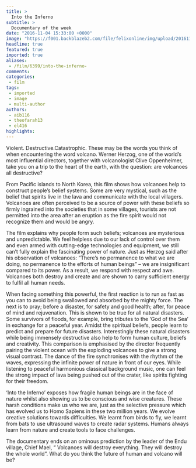 ```yaml
---
title: >
  Into the Inferno
subtitle: >
  Documentary of the week
date: "2016-11-04 15:33:00 +0000"
image: "https://f001.backblazeb2.com/file/felixonline/img/upload/201611041531-aib116-into-the-inferno-image.jpg"
headline: true
featured: true
imported: true
aliases:
 - /film/6399/into-the-inferno-
comments:
categories:
 - film
tags:
 - imported
 - image
 - multi-author
authors:
 - aib116
 - theofarah13
 - el416
highlights:
---
```


Violent. Destructive.Catastrophic. These may be the words you think of when encountering the word volcano. Werner Herzog, one of the world’s most influential directors, together with volcanologist Clive Oppenheimer, take you on a trip to the heart of the earth, with the question: are volcanoes all destructive?

From Pacific islands to North Korea, this film shows how volcanoes help to construct people’s belief systems. Some are very mystical, such as the belief that spirits live in the lava and communicate with the local villagers. Volcanoes are often perceived to be a source of power with these beliefs so firmly ingrained into the societies that in some villages, tourists are not permitted into the area after an eruption as the fire spirit would not recognize them and would be angry.

The film explains why people form such beliefs; volcanoes are mysterious and unpredictable. We feel helpless due to our lack of control over them and even armed with cutting-edge technologies and equipment, we still can’t fully explain the fascinating power of nature. Just as Herzog said after his observation of volcanoes: “There’s no permanence to what we are doing, no permanence to the efforts of human beings” – we are insignificant compared to its power. As a result, we respond with respect and awe. Volcanoes both destroy and create and are shown to carry sufficient energy to fulfil all human needs.

When facing something this powerful, the first reaction is to run as fast as you can to avoid being swallowed and absorbed by the mighty force. The next is to pray; before a disaster, for safety and good health; after, for peace of mind and rejuvenation. This is shown to be true for all natural disasters. Some survivors of floods, for example, bring tributes to the ‘God of the Sea’ in exchange for a peaceful year. Amidst the spiritual beliefs, people learn to predict and prepare for future disasters. Interestingly these natural disasters while being immensely destructive also help to form human culture, beliefs and creativity. This comparison is emphasised by the director frequently pairing the violent ocean with the exploding volcanoes to give a strong visual contrast. The dance of the fire synchronises with the rhythm of the waves, expressing the infinite power of nature in front of our eyes. While listening to peaceful harmonious classical background music, one can feel the strong impact of lava being pushed out of the crater, like spirits fighting for their freedom.

‘Into the Inferno’ exposes how fragile human beings are in the face of nature whilst also showing us to be conscious and wise creatures. These harsh conditions make us who we are, just as the selective pressure which has evolved us to Homo Sapiens in these two million years. We evolve creative solutions towards difficulties. We learnt from birds to fly, we learnt from bats to use ultrasound waves to create radar systems. Humans always learn from nature and create tools to face challenges.

The documentary ends on an ominous prediction by the leader of the Endu village, Chief Mael, “ Volcanoes will destroy everything. They will destroy the whole world”. What do you think the future of human and volcano will be?
